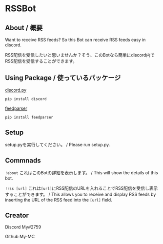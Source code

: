 # RSSBot

## About / 概要

Want to receive RSS feeds? So this Bot can receive RSS feeds easy in discord.

RSS配信を受信したいと思いませんか？そう、このBotなら簡単にdiscord内でRSS配信を受信することができます。

## Using Package / 使っているパッケージ

[discord.py](https://github.com/Rapptz/discord.py "discord.py")

```bash
pip install discord
```

[feedparser](https://pypi.org/project/feedparser "feedparser")

```bash
pip install feedparser
```

## Setup

setup.pyを実行してください。 / Please run setup.py.

## Commnads

```!about``` これはこのBotの詳細を表示します。 / This will show the details of this bot.

```!rss [url]``` これは```[url]```にRSS配信のURLを入れることでRSS配信を受信し表示することができます。 / This allows you to receive and display RSS feeds by inserting the URL of the RSS feed into the ```[url]``` field.

## Creator

Discord My#2759

Github My-MC
